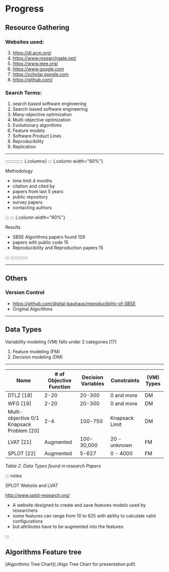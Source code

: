 # Progress

## Resource Gathering

### Websites used:

3. https://dl.acm.org/ 
4. https://www.researchgate.net/ 
5. https://www.ieee.org/
4. https://www.google.com 
5. https://scholar.google.com 
6. https://github.com/

### Search Terms:

1. search based software engineering 
2. Search-based software engineering 
3. Many-objective optimization
4. Multi-objective optimization
5. Evolutionary algorithms
6. Feature models
7. Software Product Lines
8. Reproducibility 
9. Replication 

---

:::::::::::::: {.columns}
::: {.column width="60%"}

Methodology

- time limit  4 months
- citation and cited by
- papers from last 5 years
- public repository
- survey papers
- contacting authors

:::
::: {.column width="60%"}

Results

- SBSE Algorithms papers found  129 
- papers with public code 15
- Reproducibility and Reproduction papers 15

:::
::::::::::::::

---

## Others

### Version Control

- https://github.com/digital-bauhaus/reproducibility-of-SBSE
- Original Algorithms

---

## Data Types

Variability modeling (VM) falls under 2 categories [17]

1.  Feature modeling (FM)
2.  Decision modeling (DM)

---

| Name                                      | # of Objective Function | Decision Variables | Constraints    | (VM) Types |
| ----------------------------------------- | ----------------------- | ------------------ | -------------- | ---------- |
| DTLZ [18]                                 | 2-20                    | 20-300             | 0 and more     | DM         |
| WFG [19]                                  | 2-20                    | 20-300             | 0 and more     | DM         |
| Multi-objective 0/1 Knapsack Problem [20] | 2-4                     | 100-750            | Knapsack Limit | DM         |
| LVAT [21]                                 | Augmented               | 100-30,000         | 20 - unknown   | FM         |
| SPLOT [22]                                | Augmented               | 5-627              | 0 - 4000       | FM         |

*Table 2. Data Types found in research Papers*

::: notes

SPLOT Website and LVAT 

http://www.splot-research.org/
- A website designed to create and save features models used by researchers
- some features can range from 10 to 625 with ability to calculate valid configurations
- but attributes have to be augmented into the features

::: 

## Algorithms Feature tree

[Algorithms Tree Chart](./Algo Tree Chart for presentation.pdf)



